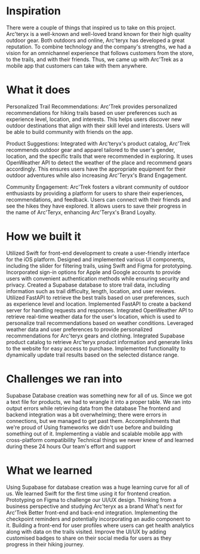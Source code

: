 # Inspiration
There were a couple of things that inspired us to take on this project. Arc'teryx is a well-known and well-loved brand known for their high quality outdoor gear. Both outdoors and online, Arc'teryx has developed a great reputation. To combine technology and the company's strengths, we had a vision for an omnichannel experience that follows customers from the store, to the trails, and with their friends. Thus, we came up with Arc'Trek as a mobile app that customers can take with them anywhere.

# What it does
Personalized Trail Recommendations: Arc'Trek provides personalized recommendations for hiking trails based on user preferences such as experience level, location, and interests. This helps users discover new outdoor destinations that align with their skill level and interests. Users will be able to build community with friends on the app.

Product Suggestions: Integrated with Arc'teryx's product catalog, Arc'Trek recommends outdoor gear and apparel tailored to the user's gender, location, and the specific trails that were recommended in exploring. It uses OpenWeather API to detect the weather of the place and recommend gears accordingly. This ensures users have the appropriate equipment for their outdoor adventures while also increasing Arc'Teryx's Brand Engagement.

Community Engagement: Arc'Trek fosters a vibrant community of outdoor enthusiasts by providing a platform for users to share their experiences, recommendations, and feedback. Users can connect with their friends and see the hikes they have explored. It allows users to save their progress in the name of Arc'Teryx, enhancing Arc'Teryx's Brand Loyalty.

# How we built it
Utilized Swift for front-end development to create a user-friendly interface for the iOS platform.
Designed and implemented various UI components, including the slider for filtering trails, using Swift and Figma for prototyping.
Incorporated sign-in options for Apple and Google accounts to provide users with convenient authentication methods while ensuring security and privacy.
Created a Supabase database to store trail data, including information such as trail difficulty, length, location, and user reviews.
Utilized FastAPI to retrieve the best trails based on user preferences, such as experience level and location.
Implemented FastAPI to create a backend server for handling requests and responses.
Integrated OpenWeather API to retrieve real-time weather data for the user's location, which is used to personalize trail recommendations based on weather conditions.
Leveraged weather data and user preferences to provide personalized recommendations for Arc'teryx gears and clothing.
Integrated Supabase product catalog to retrieve Arc'teryx product information and generate links to the website for easy access to purchase.
Implemented functionality to dynamically update trail results based on the selected distance range.
# Challenges we ran into
Supabase Database creation was something new for all of us. Since we got a text file for products, we had to wrangle it into a proper table. We ran into output errors while retrieving data from the database
The frontend and backend integration was a bit overwhelming; there were errors in connections, but we managed to get past them.
Accomplishments that we're proud of
Using frameworks we didn't use before and building something out of it.
Implementing a viable and scalable mobile app with cross-platform compatibility
Technical things we never knew of and learned during these 24 hours
Our team's effort and support
# What we learned
Using Supabase for database creation was a huge learning curve for all of us.
We learned Swift for the first time using it for frontend creation.
Prototyping on Figma to challenge our UI/UX design.
Thinking from a business perspective and studying Arc'teryx as a brand
What's next for Arc'Trek
Better front-end and back-end integration.
Implementing the checkpoint reminders and potentially incorporating an audio component to it.
Building a front-end for user profiles where users can get health analytics along with data on the trails visited. Improve the UI/UX by adding customised badges to share on their social media for users as they progress in their hiking journey.
